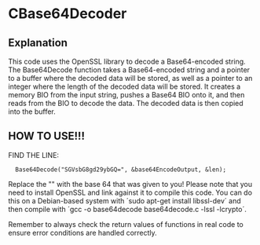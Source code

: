 # CBase64Decoder

## Explanation

This code uses the OpenSSL library to decode a Base64-encoded string. The Base64Decode function takes a Base64-encoded string and a pointer to a buffer where the decoded data will be stored, as well as a pointer to an integer where the length of the decoded data will be stored. It creates a memory BIO from the input string, pushes a Base64 BIO onto it, and then reads from the BIO to decode the data. The decoded data is then copied into the buffer.

## HOW TO USE!!!

FIND THE LINE:
```
  Base64Decode("SGVsbG8gd29ybGQ=", &base64EncodeOutput, &len);
```
Replace the "" with the base 64 that was given to you!
Please note that you need to install OpenSSL and link against it to compile this code. You can do this on a Debian-based system with ´sudo apt-get install libssl-dev´ and then compile with ´gcc -o base64decode base64decode.c -lssl -lcrypto´.

Remember to always check the return values of functions in real code to ensure error conditions are handled correctly.
